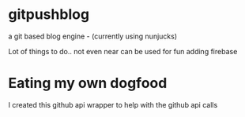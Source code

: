 # gitpushblog
a git based blog engine - (currently using nunjucks)

Lot of things to do.. not even near can be used for fun
adding firebase

# Eating my own dogfood
I created this github api wrapper to help with the github api calls
